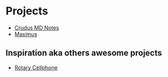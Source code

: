 # Projects

- [Crudus MD Notes](./Crudus&#32;MD&#32;Notes/index.md)
- [Maximus](./Maximus/index.md)

## Inspiration aka others awesome projects

- [Rotary Cellphone](http://justine-haupt.com/rotarycellphone/)
